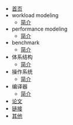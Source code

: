 <!-- docs/_sidebar.md -->

* [首页](/)
* workload modeling
    * [简介](content/workload/readme)
* performance modeling
    * [简介](content/performance/readme)
* benchmark
    * [简介](content/benchmark/readme)
* 体系结构
    * [简介](content/architecture/readme)
* 操作系统
    * [简介](content/os/readme)
* 编译器
    * [简介](content/compiler/readme)
* [论文](content/paper)
* [链接](content/link)
* [其他](content/other)